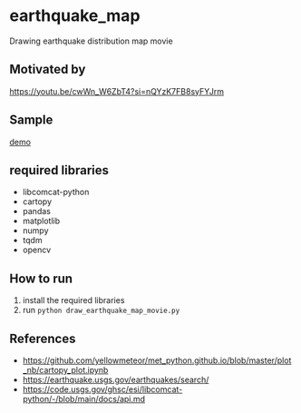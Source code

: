 # earthquake_map
Drawing earthquake distribution map movie

## Motivated by
https://youtu.be/cwWn_W6ZbT4?si=nQYzK7FB8syFYJrm

## Sample
[demo](sample.gif)

## required libraries
- libcomcat-python
- cartopy
- pandas
- matplotlib
- numpy
- tqdm
- opencv

## How to run
1. install the required libraries
2. run `python draw_earthquake_map_movie.py`

## References
- https://github.com/yellowmeteor/met_python.github.io/blob/master/plot_nb/cartopy_plot.ipynb
- https://earthquake.usgs.gov/earthquakes/search/
- https://code.usgs.gov/ghsc/esi/libcomcat-python/-/blob/main/docs/api.md

